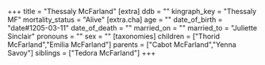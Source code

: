 +++
title = "Thessaly McFarland"
[extra]
ddb = ""
kingraph_key = "Thessaly MF"
mortality_status = "Alive"
[extra.cha]
age = ""
date_of_birth = "date#1205-03-11"
date_of_death = ""
married_on = ""
married_to = "Juliette Sinclair"
pronouns = ""
sex = ""
[taxonomies]
children = ["Thorid McFarland","Emilia McFarland"]
parents = ["Cabot McFarland","Yenna Savoy"]
siblings = ["Tedora McFarland"]
+++

